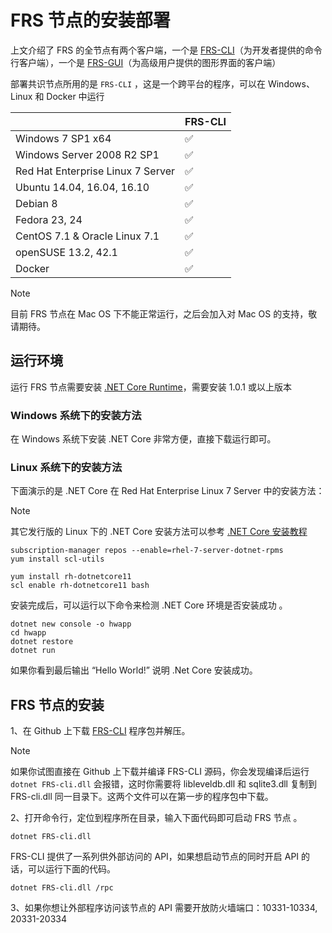 # FRS 节点的安装部署

上文介绍了 FRS 的全节点有两个客户端，一个是 [FRS-CLI](https://github.com/FRS-project/FRS-cli/releases)（为开发者提供的命令行客户端），一个是 [FRS-GUI](https://github.com/FRS-project/FRS-gui/releases)（为高级用户提供的图形界面的客户端）

部署共识节点所用的是 `FRS-CLI` ，这是一个跨平台的程序，可以在 Windows、Linux 和 Docker 中运行

|                                   | FRS-CLI |
| --------------------------------- | ----------------- |
| Windows 7 SP1 x64                 | ✅                 |
| Windows Server 2008 R2 SP1        | ✅                 |
| Red Hat Enterprise Linux 7 Server | ✅                 |
| Ubuntu 14.04, 16.04, 16.10        | ✅                 |
| Debian 8                          | ✅                 |
| Fedora 23, 24                     | ✅                 |
| CentOS 7.1 & Oracle Linux 7.1     | ✅                 |
| openSUSE 13.2, 42.1               | ✅                 |
| Docker                            | ✅                 |

> [!Note]
> 目前 FRS 节点在 Mac OS 下不能正常运行，之后会加入对 Mac OS 的支持，敬请期待。

## 运行环境

运行 FRS 节点需要安装 [.NET Core Runtime](https://www.microsoft.com/net/download/core#/runtime)，需要安装 1.0.1 或以上版本

### Windows 系统下的安装方法

在 Windows 系统下安装  .NET Core 非常方便，直接下载运行即可。

### Linux 系统下的安装方法

下面演示的是 .NET Core 在 Red Hat Enterprise Linux 7 Server 中的安装方法：

> [!Note]
> 其它发行版的 Linux 下的 .NET Core 安装方法可以参考 [.NET Core 安装教程](https://www.microsoft.com/net/core#linuxredhat)


```
subscription-manager repos --enable=rhel-7-server-dotnet-rpms
yum install scl-utils
```

```
yum install rh-dotnetcore11
scl enable rh-dotnetcore11 bash
```

安装完成后，可以运行以下命令来检测 .NET Core 环境是否安装成功 。

```
dotnet new console -o hwapp
cd hwapp
dotnet restore
dotnet run
```

如果你看到最后输出 “Hello World!” 说明 .Net Core 安装成功。


## FRS 节点的安装

1、在 Github 上下载 [FRS-CLI](https://github.com/FRS-project/FRS-cli/releases) 程序包并解压。

> [!Note]
> 如果你试图直接在 Github 上下载并编译 FRS-CLI 源码，你会发现编译后运行 `dotnet FRS-cli.dll` 会报错，这时你需要将 libleveldb.dll 和  sqlite3.dll 复制到 FRS-cli.dll 同一目录下。这两个文件可以在第一步的程序包中下载。

2、打开命令行，定位到程序所在目录，输入下面代码即可启动 FRS 节点 。

``` 
dotnet FRS-cli.dll
```

FRS-CLI 提供了一系列供外部访问的 API，如果想启动节点的同时开启 API 的话，可以运行下面的代码。
```
dotnet FRS-cli.dll /rpc
```
3、如果你想让外部程序访问该节点的 API 需要开放防火墙端口：10331-10334, 20331-20334 
